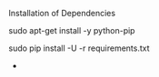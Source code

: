 Installation of Dependencies

sudo apt-get install -y python-pip

sudo pip install -U -r requirements.txt

- 
